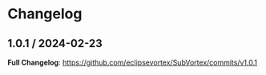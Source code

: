 # Changelog

## 1.0.1 / 2024-02-23

**Full Changelog**: https://github.com/eclipsevortex/SubVortex/commits/v1.0.1


